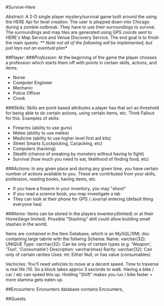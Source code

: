 #Survive-Here

_Abstract_: A 2-D single player mystery/survival game built around the using the HERE Api for level creation. The user is plopped down into Chicago during a zombie outbreak. They have to use their surroundings to survive. The surroundings and map tiles are generated using GPS coords sent to HERE's Map Service and Venue Discovery Service. The end goal is to finish the main quests. 
** *Note not all of the following will be implemented, but just lays out an eventual plan**

##Player:
###_Profession_: 
At the beginning of the game the player chooses a profession which starts them off with points in certain skills, actions, and items. 
- Nurse
- Computer Engineer
- Mechanic
- Police Officer
- Crook

###_Skills_: 
Skills are point based attributes a player has that act as threshold for being able to do certain actions, using certain items, etc. Think Fallout for this. Examples of skills:
- Firearms (ability to use guns)
- Melee (ability to use melee)
- Medicine (ability to use higher level first aid kits)
- Street Smarts (Lockpicking, Carjacking, etc)
- Computers (hacking)
- Stealth (chance of sneaking by monsters without having to fight)
- Survival (how much you need to eat, likelihood of finding food, etc)

###_Actions_:
In any given place and during any given time, you have certain number of actions available to you. These are contirbuted from your skills, profession, reading books, having items, etc. 
- If you have a firearm in your inventory, you may "shoot"
- If you read a science book, you may investigate a lab
- They can look at their phone for GPS / Journal entering (default thing everyone has)

###_Items_:
Items can be stored in the players inventory(limited) or at their Home(large limited). Possible "Stashing" skill could allow building small stashes in the world. 

Items are contained in the Item Database, which is an MySQL/XML doc containing large tabnle with the follwing Schema:
Name: varchar(32): UNIQUE
Type: varchar(32): Can be only of certain types (e.g. 'Weapon', 'Tool', 'Consumable')
Description: varchar(max)
Rarity: varchar(32): Can only of certain rarities
Uses: int: Either Null, or has value (consumables)
	
Vechicles: You'll need vehicles to move at a decent speed. Time to traverse is real life /10. So a block takes approx 3 seconds to walk. Having a bike / car / etc can speed this up. Holding "Shift" makes you run / bike faster = more stamina gets eaten up. 
	
##Encounters:
Encounters database contains Encounters, 

##Quests: